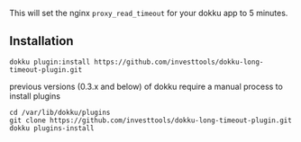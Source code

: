 This will set the nginx `proxy_read_timeout` for your dokku app to 5 minutes.

## Installation
```
dokku plugin:install https://github.com/investtools/dokku-long-timeout-plugin.git
```

previous versions (0.3.x and below) of dokku require a manual process to install plugins
```
cd /var/lib/dokku/plugins
git clone https://github.com/investtools/dokku-long-timeout-plugin.git
dokku plugins-install
```

